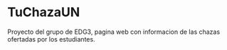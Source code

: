 # TuChazaUN
Proyecto del grupo de EDG3, pagina web con informacion de las chazas ofertadas por los estudiantes.
